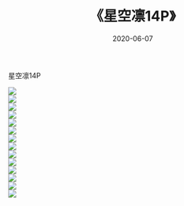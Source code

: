 ﻿---
layout: post
title:  《星空凛14P》
date:   2020-06-07
img: http://img.660000.xyz/Sharelink/性感/2020/星空凛14P/000.jpg
categories: [美女, 清纯, 唯美]
---

星空凛14P

  ![](http://img.660000.xyz/Sharelink/性感/2020/星空凛14P/001.jpg) <br> ![](http://img.660000.xyz/Sharelink/性感/2020/星空凛14P/002.jpg) <br> ![](http://img.660000.xyz/Sharelink/性感/2020/星空凛14P/003.jpg) <br> ![](http://img.660000.xyz/Sharelink/性感/2020/星空凛14P/004.jpg) <br> ![](http://img.660000.xyz/Sharelink/性感/2020/星空凛14P/005.jpg) <br> ![](http://img.660000.xyz/Sharelink/性感/2020/星空凛14P/006.jpg) <br> ![](http://img.660000.xyz/Sharelink/性感/2020/星空凛14P/007.jpg) <br> ![](http://img.660000.xyz/Sharelink/性感/2020/星空凛14P/008.jpg) <br> ![](http://img.660000.xyz/Sharelink/性感/2020/星空凛14P/009.jpg) <br> ![](http://img.660000.xyz/Sharelink/性感/2020/星空凛14P/010.jpg) <br> ![](http://img.660000.xyz/Sharelink/性感/2020/星空凛14P/011.jpg) <br> ![](http://img.660000.xyz/Sharelink/性感/2020/星空凛14P/012.jpg) <br> ![](http://img.660000.xyz/Sharelink/性感/2020/星空凛14P/013.jpg) <br> ![](http://img.660000.xyz/Sharelink/性感/2020/星空凛14P/014.jpg) <br>